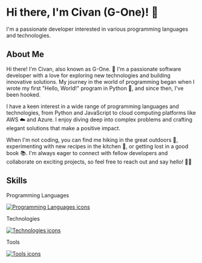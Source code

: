 # Hi there, I'm Civan (G-One)! 👋

I'm a passionate developer interested in various programming languages and technologies.

## About Me

Hi there! I'm Civan, also known as G-One. 👋 I'm a passionate software developer with a love for exploring new technologies and building innovative solutions. My journey in the world of programming began when I wrote my first "Hello, World!" program in Python 🐍, and since then, I've been hooked.

I have a keen interest in a wide range of programming languages and technologies, from Python and JavaScript to cloud computing platforms like AWS ☁️ and Azure. I enjoy diving deep into complex problems and crafting elegant solutions that make a positive impact.

When I'm not coding, you can find me hiking in the great outdoors 🌳, experimenting with new recipes in the kitchen 🍳, or getting lost in a good book 📚. I'm always eager to connect with fellow developers and collaborate on exciting projects, so feel free to reach out and say hello! 👨‍💻


## Skills

<div>
  <p>Programming Languages</p>
  <a href="https://skillicons.dev">
    <img src="https://skillicons.dev/icons?i=apple,python,bash,css,javascript,c#,cpp" alt="Programming Languages icons" />
  </a>
</div>

<div>
  <p>Technologies</p>
  <a href="https://skillicons.dev">
    <img src="https://skillicons.dev/icons?i=azure,cloudflare,d3,dotnet,gcp,react" alt="Technologies icons" />
  </a>
</div>

<div>
  <p>Tools</p>
  <a href="https://skillicons.dev">
    <img src="https://skillicons.dev/icons?i=aws,bootstrap,git,github,htmx,java,jquery,kubernetes,mongodb,nodejs,windows" alt="Tools icons" />
  </a>
</div>


